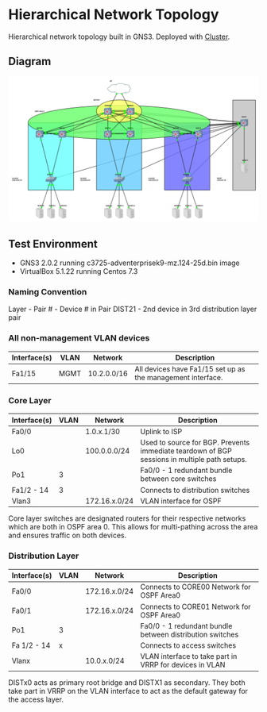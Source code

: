 # Hierarchical Network Topology

Hierarchical network topology built in GNS3.  Deployed with [Cluster](https://github.com/shibusa/cluster).

## Diagram
![Network Lab Image](./networktopology.png)

## Test Environment
- GNS3 2.0.2 running c3725-adventerprisek9-mz.124-25d.bin image
- VirtualBox 5.1.22 running Centos 7.3

### Naming Convention
Layer - Pair # - Device # in Pair
DIST21 - 2nd device in 3rd distribution layer pair

### All non-management VLAN devices
| Interface(s) | VLAN | Network | Description |
| --- | --- | --- | --- |
| Fa1/15 | MGMT | 10.2.0.0/16 | All devices have Fa1/15 set up as the management interface. |

### Core Layer
| Interface(s) | VLAN | Network | Description |
| --- | --- | --- | --- |
| Fa0/0 | | 1.0.x.1/30 | Uplink to ISP |
| Lo0 | | 100.0.0.0/24 | Used to source for BGP.  Prevents immediate teardown of BGP sessions in multiple path setups. |
| Po1 | 3 | | Fa0/0 - 1 redundant bundle between core switches|
| Fa1/2 - 14 | 3 | | Connects to distribution switches |
| Vlan3 | | 172.16.x.0/24 | VLAN interface for OSPF |

Core layer switches are designated routers for their respective networks which are both in OSPF area 0.  This allows for multi-pathing across the area and ensures traffic on both devices.

### Distribution Layer
| Interface(s) | VLAN | Network | Description |
| --- | --- | --- | --- |
| Fa0/0 | | 172.16.x.0/24 | Connects to CORE00 Network for OSPF Area0 |
| Fa0/1 | | 172.16.x.0/24 | Connects to CORE01 Network for OSPF Area0 |
| Po1 | 3 | | Fa0/0 - 1 redundant bundle between distribution switches|
| Fa 1/2 - 14 | x | | Connects to access switches |
| Vlanx | | 10.0.x.0/24  | VLAN interface to take part in VRRP for devices in VLAN |

DISTx0 acts as primary root bridge and DISTX1 as secondary.  They both take part in VRRP on the VLAN interface to act as the default gateway for the access layer.
